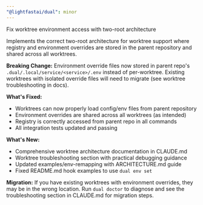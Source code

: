 ```yaml
---
"@lightfastai/dual": minor
---
```


Fix worktree environment access with two-root architecture

Implements the correct two-root architecture for worktree support where registry and environment overrides are stored in the parent repository and shared across all worktrees.

**Breaking Change:** Environment override files now stored in parent repo's `.dual/.local/service/<service>/.env` instead of per-worktree. Existing worktrees with isolated override files will need to migrate (see worktree troubleshooting in docs).

**What's Fixed:**
- Worktrees can now properly load config/env files from parent repository
- Environment overrides are shared across all worktrees (as intended)
- Registry is correctly accessed from parent repo in all commands
- All integration tests updated and passing

**What's New:**
- Comprehensive worktree architecture documentation in CLAUDE.md
- Worktree troubleshooting section with practical debugging guidance
- Updated examples/env-remapping with ARCHITECTURE.md guide
- Fixed README.md hook examples to use `dual env set`

**Migration:**
If you have existing worktrees with environment overrides, they may be in the wrong location. Run `dual doctor` to diagnose and see the troubleshooting section in CLAUDE.md for migration steps.
